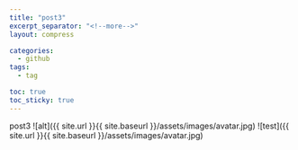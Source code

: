 ```yaml
---
title: "post3"
excerpt_separator: "<!--more-->"
layout: compress

categories:
  - github
tags:
  - tag

toc: true
toc_sticky: true
---
```


post3
![alt]({{ site.url }}{{ site.baseurl }}/assets/images/avatar.jpg)
![test]({{ site.url }}{{ site.baseurl }}/assets/images/avatar.jpg)
